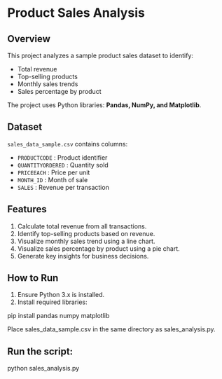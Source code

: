 # Product Sales Analysis

## Overview
This project analyzes a sample product sales dataset to identify:
- Total revenue
- Top-selling products
- Monthly sales trends
- Sales percentage by product

The project uses Python libraries: **Pandas, NumPy, and Matplotlib**.

## Dataset
`sales_data_sample.csv` contains columns:
- `PRODUCTCODE` : Product identifier
- `QUANTITYORDERED` : Quantity sold
- `PRICEEACH` : Price per unit
- `MONTH_ID` : Month of sale
- `SALES` : Revenue per transaction

## Features
1. Calculate total revenue from all transactions.
2. Identify top-selling products based on revenue.
3. Visualize monthly sales trend using a line chart.
4. Visualize sales percentage by product using a pie chart.
5. Generate key insights for business decisions.

## How to Run
1. Ensure Python 3.x is installed.
2. Install required libraries:

pip install pandas numpy matplotlib

Place sales_data_sample.csv in the same directory as sales_analysis.py.

## Run the script:

python sales_analysis.py
